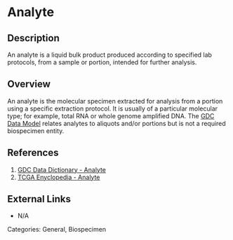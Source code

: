 # Analyte #
## Description ##
An analyte is a liquid bulk product produced according to specified lab protocols, from a sample or portion, intended for further analysis.
## Overview ##
An analyte is the molecular specimen extracted for analysis from a portion using a specific extraction protocol.
It is usually of a particular molecular type; for example, total RNA or whole genome amplified DNA. The [GDC Data Model](https://gdc.cancer.gov/developers/gdc-data-model/gdc-data-model-components) relates analytes to aliquots and/or portions but is not a required biospecimen entity.

## References ##
1. [GDC Data Dictionary - Analyte](https://docs.gdc.cancer.gov/Data_Dictionary/viewer/#?view=table-definition-view&id=analyte)
1. [TCGA Enyclopedia - Analyte](https://wiki.nci.nih.gov/display/TCGA/Analyte)

## External Links ##
* N/A

Categories: General, Biospecimen
